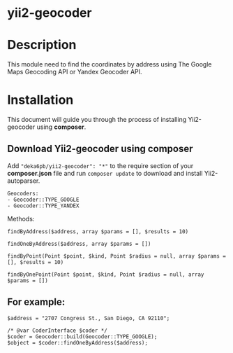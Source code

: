 # yii2-geocoder

Description
============
This module need to find the coordinates by address using The Google Maps Geocoding API or Yandex Geocoder API.

Installation
============

This document will guide you through the process of installing Yii2-geocoder using **composer**.

Download Yii2-geocoder using composer
-----------------------------------------

Add `"deka6pb/yii2-geocoder": "*"` to the require section of your **composer.json** file and run
`composer update` to download and install Yii2-autoparser.

```
Geocoders:
- Geocoder::TYPE_GOOGLE
- Geocoder::TYPE_YANDEX
```

Methods:

```
findByAddress($address, array $params = [], $results = 10)

findOneByAddress($address, array $params = [])

findByPoint(Point $point, $kind, Point $radius = null, array $params = [], $results = 10)

findByOnePoint(Point $point, $kind, Point $radius = null, array $params = [])
```

For example:
-----------------------------------------
```
$address = "2707 Congress St., San Diego, CA 92110";

/* @var CoderInterface $coder */
$coder = Geocoder::build(Geocoder::TYPE_GOOGLE);
$object = $coder::findOneByAddress($address);
```
